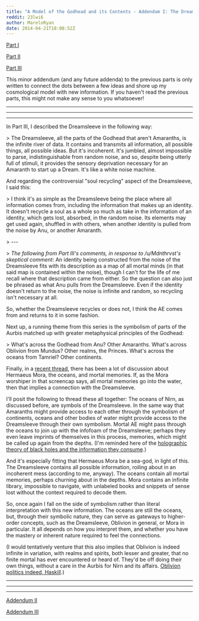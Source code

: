 ```yaml
---
title: "A Model of the Godhead and its Contents - Addendum I: The Dreamsleeve, Oceans, and Hermaeus Mora"
reddit: 23lwi6
author: MareloRyan
date: 2014-04-21T18:08:52Z
---
```


[Part I](http://www.reddit.com/r/teslore/comments/21c4yy/a_model_of_the_godhead_and_its_contents_wherein_a/)

[Part II](http://www.reddit.com/r/teslore/comments/21fqmi/a_model_of_the_godhead_and_its_contents_part_ii/)

[Part III](http://www.reddit.com/r/teslore/comments/21rpzs/a_model_of_the_godhead_and_its_contents_part_iii/)

This minor addendum (and any future addenda) to the previous parts is only written to connect the dots between a few ideas and shore up my cosmological model with new information.  If you haven't read the previous parts, this might not make any sense to you whatsoever!

---
---
---

In Part III, I described the Dreamsleeve in the following way:

&gt; The Dreamsleeve, all the parts of the Godhead that aren't Amaranths, is the infinite river of data. It contains and transmits all information, all possible things, all possible ideas. But it's incoherent. It's jumbled, almost impossible to parse, indistinguishable from random noise, and so, despite being utterly full of stimuli, it provides the sensory deprivation necessary for an Amaranth to start up a Dream. It's like a white noise machine.

And regarding the controversial "soul recycling" aspect of the Dreamsleeve, I said this:

&gt; I think it's as simple as the Dreamsleeve being the place where all information comes from, including the information that makes up an identity. It doesn't recycle a soul as a whole so much as take in the information of an identity, which gets lost, absorbed, in the random noise. Its elements may get used again, shuffled in with others, when another identity is pulled from the noise by Anu, or another Amaranth.

&gt; ---

&gt; *The following from Part III's comments, in response to /u/Mdnthrvst's skeptical comment:*  An identity being constructed from the noise of the Dreamsleeve fits with its description as a map of all mortal minds (in that said map is contained within the noise), though I can't for the life of me recall where that description came from either. So the question can also just be phrased as what Anu pulls from the Dreamsleeve. Even if the identity doesn't return to the noise, the noise is infinite and random, so recycling isn't necessary at all.

So, whether the Dreamsleeve recycles or does not, I think the AE comes from and returns to it in some fashion.

Next up, a running theme from this series is the symbolism of parts of the Aurbis matched up with greater metaphysical principles of the Godhead:

&gt; What's across the Godhead from Anu? Other Amaranths. What's across Oblivion from Mundus? Other realms, the Princes. What's across the oceans from Tamriel? Other continents.

Finally, in a [recent thread](http://www.reddit.com/r/teslore/comments/23i4i6/when_a_mortal_dies_their_memories_are_stored_in/), there has been a lot of discussion about Hermaeus Mora, the oceans, and mortal memories.  If, as the Mora worshiper in that screencap says, all mortal memories go into the water, then that implies a connection with the Dreamsleeve.

I'll posit the following to thread these all together:  The oceans of Nirn, as discussed before, are symbols of the Dreamsleeve.  In the same way that Amaranths might provide access to each other through the symbolism of continents, oceans and other bodies of water might provide access to the Dreamsleeve through their own symbolism.  Mortal AE might pass through the oceans to join up with the infofoam of the Dreamsleeve; perhaps they even leave imprints of themselves in this process, memories, which might be called up again from the depths.  (I'm reminded here of the [holographic theory of black holes and the information they consume](http://en.wikipedia.org/wiki/Holographic_Principle#Black_hole_information_paradox).)

And it's especially fitting that Hermaeus Mora be a sea-god, in light of this.  The Dreamsleeve contains all possible information, roiling about in an incoherent mess (according to me, anyway).  The oceans contain all mortal memories, perhaps churning about in the depths.  Mora contains an infinite library, impossible to navigate, with unlabeled books and snippets of sense lost without the context required to decode them.

So, once again I fall on the side of symbolism rather than literal interpretation with this new information.  The oceans are still the oceans, but, through their symbolic nature, they can serve as gateways to higher-order concepts, such as the Dreamsleeve, Oblivion in general, or Mora in particular.  It all depends on how you interpret them, and whether you have the mastery or inherent nature required to feel the connections.

(I would tentatively venture that this also implies that Oblivion is indeed infinite in variation, with realms and spirits, both lesser and greater, that no finite mortal has ever encountered or heard of.  They'd be off doing their own things, without a care in the Aurbis for Nirn and its affairs.  [Oblivion politics indeed, Haskill](http://www.imperial-library.info/node/2234).)

---
---
---

[Addendum II](http://www.reddit.com/r/teslore/comments/250750/a_model_of_the_godhead_and_its_contents_addendum/)

[Addendum III](http://www.reddit.com/r/teslore/comments/269ad8/a_model_of_the_godhead_and_its_contents_addendum/)
